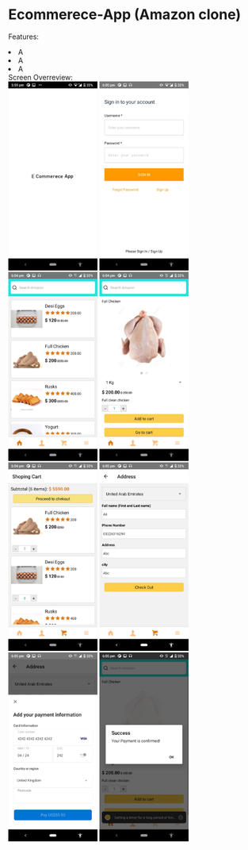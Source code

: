 # Ecommerece-App (Amazon clone)

Features: <br />
<od>
  <li>A </li>
  <li>A </li>
  <li>A </li>
</od>
Screen Overreview:
<div>
<img src="./Images/1.jpg" alt="Image6" width="180"/>
<img src="./Images/2.jpg" alt="Image6" width="180"/>
<img src="./Images/3.jpg" alt="Image6" width="180"/>
<img src="./Images/4.jpg" alt="Image6" width="180"/>
<img src="./Images/5.jpg" alt="Image6" width="180"/>
<img src="./Images/6.jpg" alt="Image6" width="180"/>
<img src="./Images/7.jpg" alt="Image6" width="180"/>
<img src="./Images/8.jpg" alt="Image6" width="180"/>

</div>

